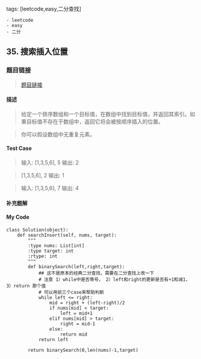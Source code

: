 tags: [leetcode,easy,二分查找]

	- leetcode
	- easy
	- 二分

## 35. 搜索插入位置
### 题目链接
> [题目链接](https://leetcode-cn.com/problems/search-insert-position/)

#### 描述
> 给定一个排序数组和一个目标值，在数组中找到目标值，并返回其索引。如果目标值不存在于数组中，返回它将会被按顺序插入的位置。

> 你可以假设数组中无重复元素。

#### Test Case
> 输入: [1,3,5,6], 5
输出: 2

> [1,3,5,6], 2
输出: 1

> 输入: [1,3,5,6], 7
输出: 4

#### 补充题解
#### My Code
```
class Solution(object):
    def searchInsert(self, nums, target):
        """
        :type nums: List[int]
        :type target: int
        :rtype: int
        """
        def binarySearch(left,right,target):
            ## 这不是原本的经典二分查找，需要在二分查找上改一下
            # 注意 1）while中是否等号， 2）left和right的更新是否有+1和减1， 3）return 那个值
            # 可以用前三个case来帮助判断
            while left <= right:
                mid = right + (left-right)/2
                if nums[mid] < target:
                    left = mid+1
                elif nums[mid] > target:
                    right = mid-1
                else:
                    return mid
            return left
        
        return binarySearch(0,len(nums)-1,target)
```